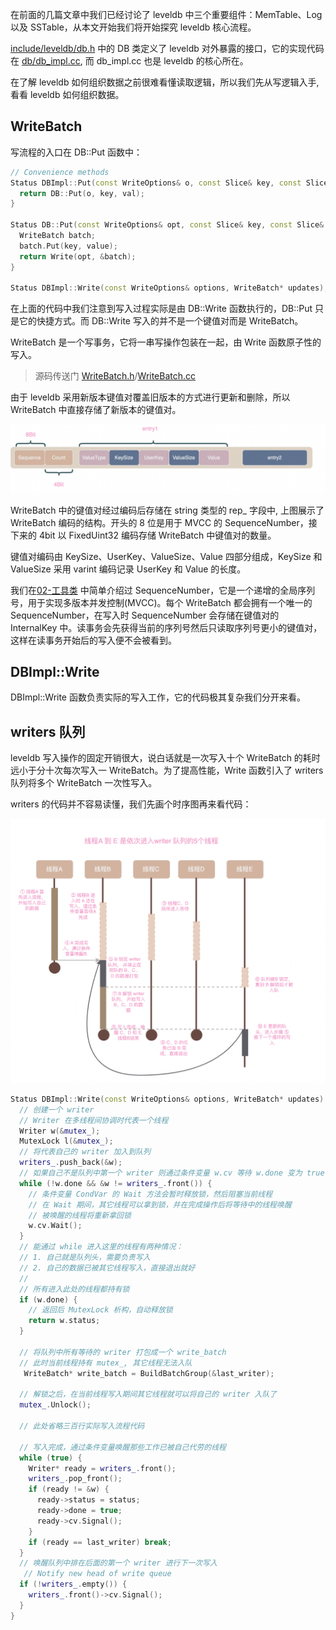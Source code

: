 在前面的几篇文章中我们已经讨论了 leveldb 中三个重要组件：MemTable、Log 以及 SSTable，从本文开始我们将开始探究 leveldb 核心流程。

[include/leveldb/db.h](../include/leveldb/db.h) 中的 DB 类定义了 leveldb 对外暴露的接口，它的实现代码在 [db/db_impl.cc](../db/db_impl.cc), 而 db_impl.cc 也是 leveldb 的核心所在。

在了解 leveldb 如何组织数据之前很难看懂读取逻辑，所以我们先从写逻辑入手, 看看 leveldb 如何组织数据。

## WriteBatch

写流程的入口在 DB::Put 函数中：

```cpp
// Convenience methods
Status DBImpl::Put(const WriteOptions& o, const Slice& key, const Slice& val) {
  return DB::Put(o, key, val);
}

Status DB::Put(const WriteOptions& opt, const Slice& key, const Slice& value) {
  WriteBatch batch;
  batch.Put(key, value);
  return Write(opt, &batch);
}

Status DBImpl::Write(const WriteOptions& options, WriteBatch* updates);
```

在上面的代码中我们注意到写入过程实际是由 DB::Write 函数执行的，DB::Put 只是它的快捷方式。而 DB::Write 写入的并不是一个键值对而是 WriteBatch。

WriteBatch 是一个写事务，它将一串写操作包装在一起，由 Write 函数原子性的写入。

> 源码传送门 [WriteBatch.h](../include/write_batch.h)/[WriteBatch.cc](../db/write_batch.cc)

由于 leveldb 采用新版本键值对覆盖旧版本的方式进行更新和删除，所以 WriteBatch 中直接存储了新版本的键值对。

![](img017.png)

WriteBatch 中的键值对经过编码后存储在 string 类型的 rep_ 字段中, 上图展示了 WriteBatch 编码的结构。开头的 8 位是用于 MVCC 的 SequenceNumber，接下来的 4bit 以 FixedUint32 编码存储 WriteBatch 中键值对的数量。

键值对编码由 KeySize、UserKey、ValueSize、Value 四部分组成，KeySize 和 ValueSize 采用 varint 编码记录 UserKey 和 Value 的长度。

我们在[02-工具类](02-utils.md#internalkey) 中简单介绍过 SequenceNumber，它是一个递增的全局序列号，用于实现多版本并发控制(MVCC)。每个 WriteBatch 都会拥有一个唯一的 SequenceNumber，在写入时 SequenceNumber 会存储在键值对的 InternalKey 中。读事务会先获得当前的序列号然后只读取序列号更小的键值对，这样在读事务开始后的写入便不会被看到。

## DBImpl::Write

DBImpl::Write 函数负责实际的写入工作，它的代码极其复杂我们分开来看。

## writers 队列

leveldb 写入操作的固定开销很大，说白话就是一次写入十个 WriteBatch 的耗时远小于分十次每次写入一 WriteBatch。为了提高性能，Write 函数引入了 writers 队列将多个 WriteBatch 一次性写入。

writers 的代码并不容易读懂，我们先画个时序图再来看代码：

![](img018.png)

```cpp
Status DBImpl::Write(const WriteOptions& options, WriteBatch* updates) {
  // 创建一个 writer
  // Writer 在多线程间协调时代表一个线程
  Writer w(&mutex_); 
  MutexLock l(&mutex_);  
  // 将代表自己的 writer 加入到队列
  writers_.push_back(&w);
  // 如果自己不是队列中第一个 writer 则通过条件变量 w.cv 等待 w.done 变为 true
  while (!w.done && &w != writers_.front()) {
    // 条件变量 CondVar 的 Wait 方法会暂时释放锁，然后阻塞当前线程
    // 在 Wait 期间，其它线程可以拿到锁，并在完成操作后将等待中的线程唤醒
    // 被唤醒的线程将重新拿回锁
    w.cv.Wait(); 
  }
  // 能通过 while 进入这里的线程有两种情况：
  // 1. 自己就是队列头，需要负责写入
  // 2. 自己的数据已被其它线程写入，直接退出就好
  //
  // 所有进入此处的线程都持有锁
  if (w.done) { 
    // 返回后 MutexLock 析构，自动释放锁
    return w.status;
  }
  
  // 将队列中所有等待的 writer 打包成一个 write_batch
  // 此时当前线程持有 mutex_, 其它线程无法入队
   WriteBatch* write_batch = BuildBatchGroup(&last_writer);
      
  // 解锁之后，在当前线程写入期间其它线程就可以将自己的 writer 入队了
  mutex_.Unlock(); 
  
  // 此处省略三百行实际写入流程代码

  // 写入完成，通过条件变量唤醒那些工作已被自己代劳的线程
  while (true) {
    Writer* ready = writers_.front();
    writers_.pop_front();
    if (ready != &w) {
      ready->status = status;
      ready->done = true;
      ready->cv.Signal();
    }
    if (ready == last_writer) break;
  }
  // 唤醒队列中排在后面的第一个 writer 进行下一次写入
   // Notify new head of write queue
  if (!writers_.empty()) {
    writers_.front()->cv.Signal();
  }
}
```